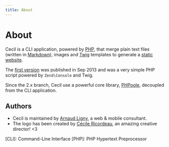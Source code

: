 ```yaml
---
title: About
---
```


# About

Cecil is a CLI application, powered by [PHP](http://www.php.net), that merge plain text files (written in [Markdown](https://daringfireball.net/projects/markdown/)), images and [Twig](https://twig.symfony.com/) templates to generate a [static website](https://en.wikipedia.org/wiki/Static_web_page).

The [first version](https://github.com/Cecilapp/Cecil/commit/58cd48bcc72baa7636ffdd0520d26c2847130537) was published in Sep 2013 and was a very simple PHP script powered by `Zend\Console` and Twig.

Since the 2.x branch, Cecil use a powerful core library, [PHPoole](https://github.com/Cecilapp/PHPoole), decoupled from the CLI application.

## Authors

- Cecil is maintained by [Arnaud Ligny](https://arnaudligny.fr), a web & mobile consultant.
- The logo has been created by [Cécile Ricordeau](http://www.cecillie.fr), an amazing creative director! <3

[CLI]: Command-Line Interface
[PHP]: PHP Hypertext Preprocessor
